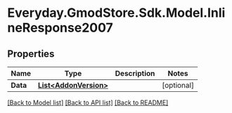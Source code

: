 # Everyday.GmodStore.Sdk.Model.InlineResponse2007
## Properties

Name | Type | Description | Notes
------------ | ------------- | ------------- | -------------
**Data** | [**List&lt;AddonVersion&gt;**](AddonVersion.md) |  | [optional] 

[[Back to Model list]](../README.md#documentation-for-models) [[Back to API list]](../README.md#documentation-for-api-endpoints) [[Back to README]](../README.md)

